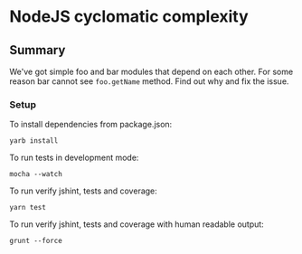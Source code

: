 # NodeJS cyclomatic complexity

## Summary
We've got simple foo and bar modules that depend on each other. For some reason bar cannot see `foo.getName` method.
Find out why and fix the issue.

### Setup
To install dependencies from package.json:

    yarb install

To run tests in development mode:

    mocha --watch

To run verify jshint, tests and coverage:

    yarn test

To run verify jshint, tests and coverage with human readable output:

    grunt --force


